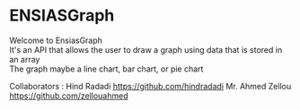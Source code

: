 # ENSIASGraph
Welcome to EnsiasGraph <br>
It's an API that allows the user to draw a graph using data that is stored in an array <br>
The graph maybe a line chart, bar chart, or pie chart

Collaborators : 
Hind Radadi https://github.com/hindradadi
Mr. Ahmed Zellou https://github.com/zellouahmed
